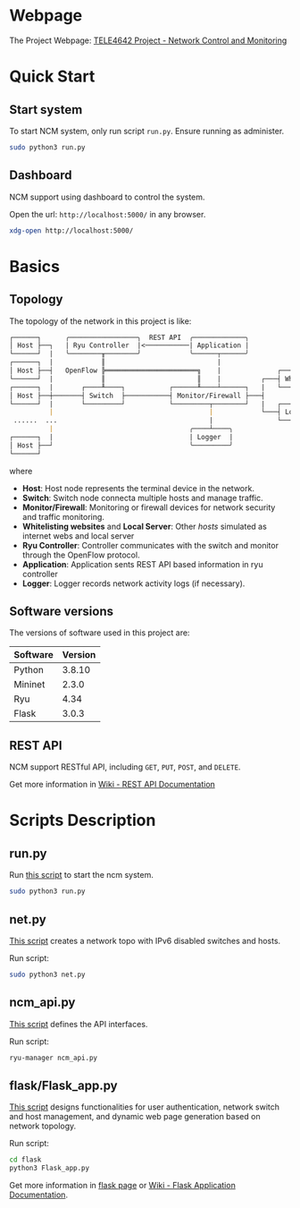 # Webpage

The Project Webpage: [TELE4642 Project - Network Control and Monitoring](https://sites.google.com/view/tele4642-project-ncm)

# Quick Start
## Start system
To start NCM system, only run script `run.py`. Ensure running as administer.

``` bash
sudo python3 run.py
```

## Dashboard
NCM support using dashboard to control the system.

Open the url: `http://localhost:5000/` in any browser.

``` bash
xdg-open http://localhost:5000/
```



# Basics 

## Topology
The topology of the network in this project is like:
``` markdown
┌──────┐      ╭─────────────────╮  REST API  ╭─────────────╮
│ Host ├──┐   | Ryu Controller  |<───────────| Application |
└──────┘  |   ╰────────╥────────╯            ╰──────┬──────╯
┌──────┐  |            ║                            | 
│ Host ├──┤   OpenFlow ╠═══════════════════════╗    |              ┌───────────────────────┐
└──────┘  |            ║                       ║    |          ┌───┤ Whitelisting websites |
┌──────┐  |       ┌────╨────┐           ┌──────╨────┴──────┐   |   └───────────────────────┘
│ Host ├──┼───────┤ Switch  ├───────────┤ Monitor/Firewall ├───┤
└──────┘  |       └─────────┘           └─────────┬────────┘   |   ┌──────────────┐
          |                                       |            └───┤ Local Server |
 ......  ...                                      |                └──────────────┘
          |                                  ╭────┴────╮
┌──────┐  |                                  | Logger  |
│ Host ├──┘                                  ╰─────────╯
└──────┘  
```
where
- **Host**: Host node represents the terminal device in the network.
- **Switch**: Switch node connecta multiple hosts and manage traffic.
- **Monitor/Firewall**: Monitoring or firewall devices for network security and traffic monitoring.
- **Whitelisting websites** and **Local Server**: Other _hosts_ simulated as internet webs and local server
- **Ryu Controller**: Controller communicates with the switch and monitor through the OpenFlow protocol.
- **Application**: Application sents REST API based information in ryu controller
- **Logger**: Logger records network activity logs (if necessary).

## Software versions
The versions of software used in this project are:

| Software | Version |
| -------- | ------- |
| Python   | 3.8.10  |
| Mininet  | 2.3.0   |
| Ryu      | 4.34    |
| Flask    | 3.0.3   |

## REST API 

NCM support RESTful API, including `GET`, `PUT`, `POST`, and `DELETE`.

Get more information in [Wiki - REST API Documentation](https://github.com/Caikun-Peng/NCM/wiki/REST-API-Documentation)

# Scripts Description
## run.py

Run [this script](run.py) to start the ncm system. 

``` bash
sudo python3 run.py
```

## net.py

[This script](net.py) creates a network topo with IPv6 disabled switches and hosts.

Run script:
``` bash 
sudo python3 net.py
```

## ncm_api.py

[This script](ncm_api.py) defines the API interfaces.

Run script:
``` bash 
ryu-manager ncm_api.py
```

## flask/Flask_app.py 

[This script](flask/Flask_app.py) designs functionalities for user authentication, network switch and host management, 
and dynamic web page generation based on network topology.

Run script:
``` bash
cd flask
python3 Flask_app.py
```

Get more information in [flask page](flask/README.md) or [Wiki - Flask Application Documentation](https://github.com/Caikun-Peng/NCM/wiki/Flask-Application-Documentation).
